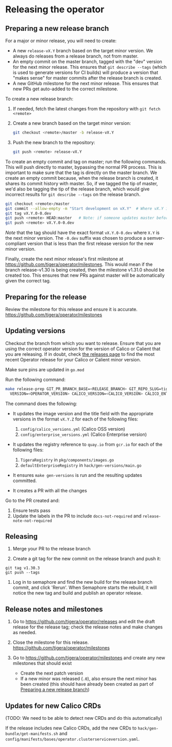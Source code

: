# Releasing the operator

## Preparing a new release branch

For a major or minor release, you will need to create:

- A new `release-vX.Y` branch based on the target minor version.  We always do releases from a release
  branch, not from master.
- An empty commit on the master branch, tagged with the "dev" version for the next minor release.
  This ensures that `git describe --tags` (which is used to generate versions for CI builds) will
  produce a version that "makes sense" for master commits after the release branch is created.
- A new GitHub milestone for the next minor release.  This ensures that new PRs get auto-added to
  the correct milestone.

To create a new release branch:

1. If needed, fetch the latest changes from the repository with `git fetch <remote>`
2. Create a new branch based on the target minor version:

   ```sh
   git checkout <remote>/master -b release-vX.Y
   ```

3. Push the new branch to the repository:

   ```sh
   git push <remote> release-vX.Y
   ```

To create an empty commit and tag on master; run the following commands.  This will push directly to master,
bypassing the normal PR process.  This is important to make sure that the tag is directly on the master branch.
We create an empty commit because, when the release branch is created, it shares its commit history with master.
So, if we tagged the tip of master, we'd also be tagging the tip of the release branch, which would give
incorrect results for `git describe --tags` on the release branch.

   ```sh
   git checkout <remote>/master
   git commit --allow-empty -m "Start development on vX.Y"  # Where vX.Y is the next minor version
   git tag vX.Y.0-0.dev
   git push <remote> HEAD:master   # Note: if someone updates master before you push, delete the tag and start over from the new tip of master.
   git push <remote> vX.Y.0-0.dev
   ```

*Note* that the tag should have the exact format `vX.Y.0-0.dev` where `X.Y` is the next minor version.
The `-0.dev` suffix was chosen to produce a semver-compliant version that is less than the
first release version for the new minor version.

Finally, create the next minor release's first milestone at https://github.com/tigera/operator/milestones.
This would mean if the branch release-v1.30 is being created, then the milestone v1.31.0 should be created too.
This ensures that new PRs against master will be automatically given the correct tag.

## Preparing for the release

Review the milestone for this release and ensure it is accurate. https://github.com/tigera/operator/milestones

## Updating versions

Checkout the branch from which you want to release. Ensure that you are using the correct
operator version for the version of Calico or Calient that you are releasing. If in doubt,
check [the releases page](https://github.com/tigera/operator/releases) to find the most
recent Operator release for your Calico or Calient minor version.

Make sure pins are updated in `go.mod`

Run the following command:

```sh
make release-prep GIT_PR_BRANCH_BASE=<RELEASE_BRANCH> GIT_REPO_SLUG=tigera/operator CONFIRM=true \
  VERSION=<OPERATOR_VERSION> CALICO_VERSION=<CALICO_VERSION> CALICO_ENTERPRISE_VERSION=<CALICO_ENTERPRISE_VERSION> COMMON_VERSION=<COMMON_VERSION>
```

The command does the following:

- It updates the image version and the title field with the appropriate versions in the
format `vX.Y.Z` for each of the following files:
  1. `config/calico_versions.yml` (Calico OSS version)
  2. `config/enterprise_versions.yml` (Calico Enterprise version)

- It updates the registry reference to `quay.io` from `gcr.io` for each of the following files:

  1. `TigeraRegistry` in `pkg/components/images.go`
  2. `defaultEnterpriseRegistry` in `hack/gen-versions/main.go`

- It ensures `make gen-versions` is run and the resulting updates committed.
- It creates a PR with all the changes

Go to the PR created and:

1. Ensure tests pass
2. Update the labels in the PR  to include `docs-not-required` and `release-note-not-required`

## Releasing

1. Merge your PR to the release branch

1. Create a git tag for the new commit on the release branch and push it:

```
git tag v1.30.3
git push --tags
```

1. Log in to semaphore and find the new build for the release branch commit, and
   click 'Rerun'. When Semaphore starts the rebuild, it will notice the new tag and
   build and publish an operator release.

## Release notes and milestones

1. Go to https://github.com/tigera/operator/releases and edit the draft release for the release tag;
  check the release notes and make changes as needed.

2. Close the milestone for this release. https://github.com/tigera/operator/milestones

3. Go to https://github.com/tigera/operator/milestones and create any new milestones that should exist
   - Create the next patch version
   - If a new minor was released (`.0`), also ensure the next minor has been created (this should have already been created as part of [Preparing a new release branch](#preparing-a-new-release-branch))

## Updates for new Calico CRDs

(TODO: We need to be able to detect new CRDs and do this automatically)

If the release includes new Calico CRDs, add the new CRDs to `hack/gen-bundle/get-manifests.sh` and `config/manifests/bases/operator.clusterserviceversion.yaml`.
